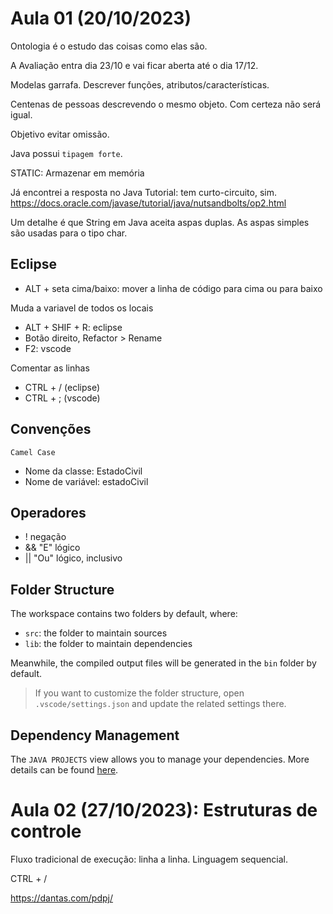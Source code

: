 # Aula 01 (20/10/2023)

Ontologia é o estudo das coisas como elas são.

A Avaliação entra dia 23/10 e vai ficar aberta até o dia 17/12.

Modelas garrafa. Descrever funções, atributos/características.

Centenas de pessoas descrevendo o mesmo objeto. Com certeza não será igual.

Objetivo evitar omissão.

Java possui `tipagem forte`.

STATIC: Armazenar em memória 

Já encontrei a resposta no Java Tutorial: tem curto-circuito, sim. https://docs.oracle.com/javase/tutorial/java/nutsandbolts/op2.html

Um detalhe é que String em Java aceita aspas duplas. As aspas simples são usadas para o tipo char.

## Eclipse 

- ALT + seta cima/baixo: mover a linha de código para cima ou para baixo

Muda a variavel de todos os locais
- ALT + SHIF + R: eclipse
- Botão direito, Refactor > Rename
- F2: vscode

Comentar as linhas
- CTRL + / (eclipse)
- CTRL + ; (vscode)

## Convenções

`Camel Case`
- Nome da classe: EstadoCivil
- Nome de variável: estadoCivil

## Operadores

- ! negação
- && "E" lógico
- || "Ou" lógico, inclusivo

## Folder Structure

The workspace contains two folders by default, where:

- `src`: the folder to maintain sources
- `lib`: the folder to maintain dependencies

Meanwhile, the compiled output files will be generated in the `bin` folder by default.

> If you want to customize the folder structure, open `.vscode/settings.json` and update the related settings there.

## Dependency Management

The `JAVA PROJECTS` view allows you to manage your dependencies. More details can be found [here](https://github.com/microsoft/vscode-java-dependency#manage-dependencies).

# Aula 02 (27/10/2023): Estruturas de controle

Fluxo tradicional de execução: linha a linha.
Linguagem sequencial.

CTRL + /

https://dantas.com/pdpj/


